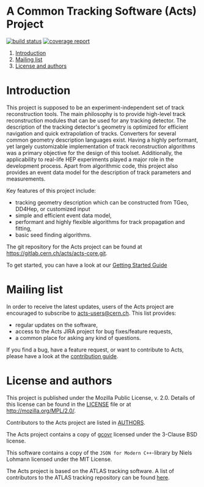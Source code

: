 # A Common Tracking Software (Acts) Project

[![build status](https://gitlab.cern.ch/acts/acts-core/badges/master/build.svg)](https://gitlab.cern.ch/acts/acts-core/commits/master)
[![coverage report](https://gitlab.cern.ch/acts/acts-core/badges/master/coverage.svg)](https://gitlab.cern.ch/acts/acts-core/commits/master)

1. [Introduction](#intro)
2. [Mailing list](#mailing-list)
6. [License and authors](#license-authors)

# <a name="intro">Introduction</a>

This project is supposed to be an experiment-independent set of track reconstruction tools. The main philosophy is to provide high-level track reconstruction modules that can be used for any tracking detector. The description of the tracking detector's geometry is optimized for efficient navigation and quick extrapolation of tracks. Converters for several common geometry description languages exist. Having a highly performant, yet largely customizable implementation of track reconstruction algorithms was a primary objective for the design of this toolset. Additionally, the applicability to real-life HEP experiments played a major role in the development process. Apart from algorithmic code, this project also provides an event data model for the description of track parameters and measurements.

Key features of this project include:
* tracking geometry description which can be constructed from TGeo, DD4Hep, or customized input
* simple and efficient event data model,
* performant and highly flexible algorithms for track propagation and fitting,
* basic seed finding algorithms.

The git repository for the Acts project can be found at <a href="https://gitlab.cern.ch/acts/acts-core.git">https://gitlab.cern.ch/acts/acts-core.git</a>.

To get started, you can have a look at our [Getting Started Guide](getting_started.md)

# <a name="mailing-list">Mailing list</a>

In order to receive the latest updates, users of the Acts project are encouraged to subscribe to [acts-users@cern.ch](https://e-groups.cern.ch/e-groups/Egroup.do?egroupName=acts-users). This list provides:
- regular updates on the software,
- access to the Acts JIRA project for bug fixes/feature requests,
- a common place for asking any kind of questions.

If you find a bug, have a feature request, or want to contribute to Acts, please have a look at the [contribution guide](CONTRIBUTING.md).

# <a name="license-authors">License and authors</a>

This project is published under the Mozilla Public License, v. 2.0. Details of
this license can be found in the [LICENSE](LICENSE) file or at
http://mozilla.org/MPL/2.0/.

Contributors to the Acts project are listed in [AUTHORS](AUTHORS).

The Acts project contains a copy of [gcovr](http://gcovr.com) licensed under
the 3-Clause BSD license.

This software contains a copy of the `JSON for Modern C++`-library by Niels Lohmann licensed under the MIT License.

The Acts project is based on the ATLAS tracking software. A list of contributors
to the ATLAS tracking repository can be found <a href="http://acts.web.cern.ch/ACTS/ATLAS_authors.html">here</a>.
